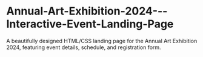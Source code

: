 # Annual-Art-Exhibition-2024---Interactive-Event-Landing-Page
A beautifully designed HTML/CSS landing page for the Annual Art Exhibition 2024, featuring event details, schedule, and registration form.
